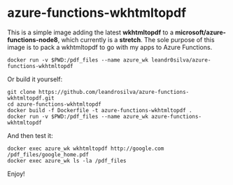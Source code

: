 # azure-functions-wkhtmltopdf

This is a simple image adding the latest **wkhtmltopdf** to a **microsoft/azure-functions-node8**, which currently is a **stretch**. The sole purpose of this image is to pack a wkhtmltopdf to go with my apps to Azure Functions.

    docker run -v $PWD:/pdf_files --name azure_wk leandr0silva/azure-functions-wkhtmltopdf

Or build it yourself:

    git clone https://github.com/leandrosilva/azure-functions-wkhtmltopdf.git
    cd azure-functions-wkhtmltopdf
    docker build -f Dockerfile -t azure-functions-wkhtmltopdf .
    docker run -v $PWD:/pdf_files --name azure_wk azure-functions-wkhtmltopdf

And then test it:

    docker exec azure_wk wkhtmltopdf http://google.com /pdf_files/google_home.pdf
    docker exec azure_wk ls -la /pdf_files

Enjoy!
